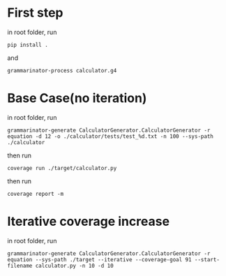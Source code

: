 # First step

in root folder, run

`pip install .`

and

`grammarinator-process calculator.g4`

# Base Case(no iteration)

in root folder, run

`grammarinator-generate CalculatorGenerator.CalculatorGenerator -r equation -d 12 -o ./calculator/tests/test_%d.txt -n 100 --sys-path ./calculator`

then run

`coverage run ./target/calculator.py`

then run

`coverage report -m`

# Iterative coverage increase

in root folder, run

`grammarinator-generate CalculatorGenerator.CalculatorGenerator -r equation --sys-path ./target --iterative --coverage-goal 91 --start-filename calculator.py -n 10 -d 10`

